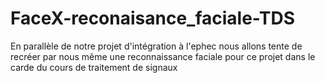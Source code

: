 # FaceX-reconaisance_faciale-TDS
En parallèle de notre projet d'intégration à l'ephec nous allons tente de recréer par nous même une reconnaissance faciale pour ce projet dans le carde du cours de traitement de signaux
